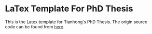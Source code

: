# LaTex Template For PhD Thesis

This is the Latex template for Tianhong's PhD Thesis. The origin source code can be found from [here](https://github.com/bardsoftware/template-thes-icl).
